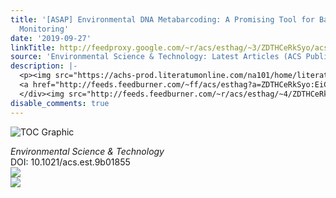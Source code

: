 ```yaml
---
title: '[ASAP] Environmental DNA Metabarcoding: A Promising Tool for Ballast Water
  Monitoring'
date: '2019-09-27'
linkTitle: http://feedproxy.google.com/~r/acs/esthag/~3/ZDTHCeRkSyo/acs.est.9b01855
source: 'Environmental Science & Technology: Latest Articles (ACS Publications)'
description: |-
  <p><img src="https://achs-prod.literatumonline.com/na101/home/literatum/publisher/achs/journals/content/esthag/0/esthag.ahead-of-print/acs.est.9b01855/20190926/images/medium/es9b01855_0005.gif" alt="TOC Graphic"/></p><div><cite>Environmental Science & Technology</cite></div><div>DOI: 10.1021/acs.est.9b01855</div><div class="feedflare">
  <a href="http://feeds.feedburner.com/~ff/acs/esthag?a=ZDTHCeRkSyo:EiCi7tdoDdE:yIl2AUoC8zA"><img src="http://feeds.feedburner.com/~ff/acs/esthag?d=yIl2AUoC8zA" border="0"></img></a>
  </div><img src="http://feeds.feedburner.com/~r/acs/esthag/~4/ZDTHCeRkSyo" ...
disable_comments: true
---
```

<p><img src="https://achs-prod.literatumonline.com/na101/home/literatum/publisher/achs/journals/content/esthag/0/esthag.ahead-of-print/acs.est.9b01855/20190926/images/medium/es9b01855_0005.gif" alt="TOC Graphic"/></p><div><cite>Environmental Science & Technology</cite></div><div>DOI: 10.1021/acs.est.9b01855</div><div class="feedflare">
<a href="http://feeds.feedburner.com/~ff/acs/esthag?a=ZDTHCeRkSyo:EiCi7tdoDdE:yIl2AUoC8zA"><img src="http://feeds.feedburner.com/~ff/acs/esthag?d=yIl2AUoC8zA" border="0"></img></a>
</div><img src="http://feeds.feedburner.com/~r/acs/esthag/~4/ZDTHCeRkSyo" ...